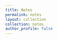 ```yaml
---
title: Notes
permalink: notes
layout: collection
collection: notes
author_profile: false
---
```




